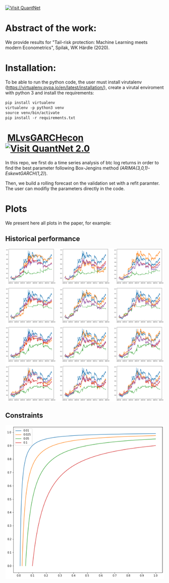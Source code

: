 [<img src="https://github.com/QuantLet/Styleguide-and-FAQ/blob/master/pictures/banner.png" width="880" alt="Visit QuantNet">](http://quantlet.de/index.php?p=info)

# Abstract of the work:
We provide results for "Tail-risk protection: Machine Learning meets modern Econometrics", Spilak, WK Härdle (2020).

# Installation:

To be able to run the python code, the user must install virutalenv (https://virtualenv.pypa.io/en/latest/installation/), create a virutal enviroment with python 3 and install the requirements:

```
pip install virtualenv
virtualenv -p python3 venv
source venv/bin/activate
pip install -r requirements.txt
```

# ![<img src="https://github.com/QuantLet/Styleguide-and-FAQ/blob/master/pictures/qloqo.png" alt="Visit QuantNet">](http://quantlet.de/) **[MLvsGARCHecon](MLvsGARCHecon)** [<img src="https://github.com/QuantLet/Styleguide-and-FAQ/blob/master/pictures/QN2.png" width="60" alt="Visit QuantNet 2.0">](http://quantlet.de/)


In this repo, we first do a time series analysis of btc log returns in order to find the best parameter following Box-Jengins method *(ARIMA(3,0,1)-EskewtGARCH(1,2)*).

Then, we build a rolling forecast on the validation set with a refit paramter. The user can modifiy the parameters directly in the code.


# Plots

We present here all plots in the paper, for example:

## Historical performance

![Picture1](strat_historical_perf.png)

## Constraints

![Picture2](min_tpr_exceedance_alpha.png)
